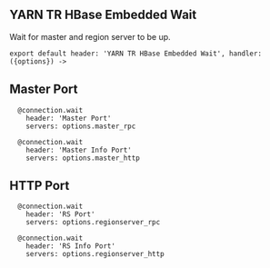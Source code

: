 
## YARN TR HBase Embedded Wait

Wait for master and region server to be up.

    export default header: 'YARN TR HBase Embedded Wait', handler: ({options}) ->

## Master Port

      @connection.wait
        header: 'Master Port'
        servers: options.master_rpc

      @connection.wait
        header: 'Master Info Port'
        servers: options.master_http

## HTTP Port

      @connection.wait
        header: 'RS Port'
        servers: options.regionserver_rpc

      @connection.wait
        header: 'RS Info Port'
        servers: options.regionserver_http
